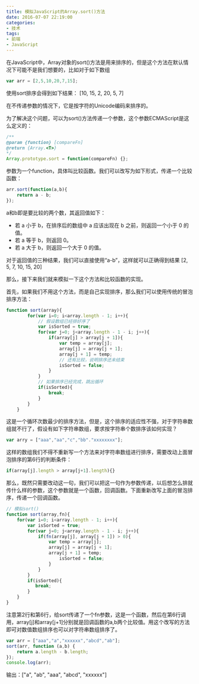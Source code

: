 ```yaml
---
title: 模拟JavaScript的Array.sort()方法
date: 2016-07-07 22:19:00
categories:
- 技术
tags:
- 前端
- JavaScript
---
```


在JavaScript中，Array对象的sort()方法是用来排序的，但是这个方法在默认情况下可能不是我们想要的，比如对于如下数组
<!-- more -->
```js
var arr = [2,5,10,20,7,15];
```

使用sort排序会得到如下结果：
[10, 15, 2, 20, 5, 7]

在不传递参数的情况下，它是按字符的Unicode编码来排序的。

为了解决这个问题，可以为sort()方法传递一个参数，这个参数ECMAScript是这么定义的：
```js
/**
@param {function} [compareFn]
@return {Array.<T>}
*/
Array.prototype.sort = function(compareFn) {};
```

参数为一个function，具体叫比较函数。我们可以改写为如下形式，传递一个比较函数：
```js
arr.sort(function(a,b){
    return a - b;
});
```

a和b即是要比较的两个数，其返回值如下：
+ 若 a 小于 b，在排序后的数组中 a 应该出现在 b 之前，则返回一个小于 0 的值。
+ 若 a 等于 b，则返回 0。
+ 若 a 大于 b，则返回一个大于 0 的值。 

对于返回值的三种结果，我们可以直接使用“a-b”，这样就可以正确得到结果
[2, 5, 7, 10, 15, 20]

那么，接下来我们就来模拟一下这个方法和比较函数的实现。

首先，如果我们不用这个方法，而是自己实现排序，那么我们可以使用传统的冒泡排序方法：
```js
function sort(array){
        for(var i=0; i<array.length - 1; i++){
            // 假设数组已经排好序了
            var isSorted = true;
            for(var j=0; j<array.length - 1 - i; j++){
                if(array[j] > array[j + 1]){
                    var temp = array[j];
                    array[j] = array[j + 1];
                    array[j + 1] = temp;
                    // 还有比较，说明排序还未结束
                    isSorted = false;
                }
            }
            // 如果排序已经完成，跳出循环
            if(isSorted){
                break;
            }
        }
    }
```

这是一个循环次数最少的排序方法，但是，这个排序的适应性不强，对于字符串数组就不行了，假设有如下字符串数组，要求按字符串个数排序该如何实现？
```js
var arry = ["aaa","aa","c","bb"."xxxxxxxx"];
```

这样的数组我们不得不重新写一个方法来对字符串数组进行排序，需要改动上面冒泡排序的第6行的判断条件：
```js
if(array[j].length > array[j+1].length){}
```

那么，既然只需要改动这一句，我们可以把这一句作为参数传递，以后想怎么排就传什么样的参数，这个参数就是一个函数，回调函数。下面重新改写上面的冒泡排序，传递一个回调函数。
```js
// 模拟sort()
function sort(array,fn){
    for(var i=0; i<array.length - 1; i++){
        var isSorted = true;
        for(var j=0; j<array.length - 1 - i; j++){
            if(fn(array[j], array[j + 1]) > 0){
                var temp = array[j];
                array[j] = array[j + 1];
                array[j + 1] = temp;
                    isSorted = false;
                }
            }
        }
        if(isSorted){
           break;
        }
    }
}
```

注意第2行和第6行，给sort传递了一个fn参数，这是一个函数，然后在第6行调用，array[j]和array[j+1]分别就是回调函数的a,b两个比较值。用这个改写的方法即可对数值数组排序也可以对字符串数组排序了。
```js
var arr = ["aaa","a","xxxxxx","abcd","ab"];
sort(arr, function (a,b) {
    return a.length - b.length;
});
console.log(arr);
```

输出：["a", "ab", "aaa", "abcd", "xxxxxx"]